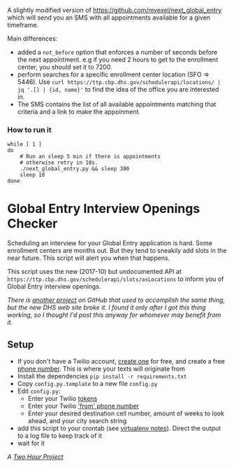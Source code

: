 A slightly modified version of https://github.com/mvexel/next_global_entry
which will send you an SMS with all appointments available for a given timeframe.

Main differences:

* added a `not_before` option that enforces a number of seconds before the next appointment. e.g if you need 2 hours to get to the enrollment center, you should set it to 7200.
* perform searches for a specific enrollment center location (SFO => 5446). Use `curl https://ttp.cbp.dhs.gov/schedulerapi/locations/ | jq '.[] | {id, name}'` to find the idea of the office you are interested in.
* The SMS contains the list of all available appointments matching that criteria and a link to make the appoinment.

### How to run it

```
while [ 1 ]
do
    # Run an sleep 5 min if there is appointments
    # otherwise retry in 10s.
    ./next_global_entry.py && sleep 300
    sleep 10
done
```

# Global Entry Interview Openings Checker

Scheduling an interview for your Global Entry application is hard. Some enrollment centers are months out. But they tend to sneakily add slots in the near future. This script will alert you when that happens.

This script uses the new (2017-10) but undocumented API at `https://ttp.cbp.dhs.gov/schedulerapi/slots/asLocations` to inform you of Global Entry interview openings.

*There is [another project](https://github.com/oliversong/goes-notifier) on GitHub that used to accomplish the same thing, but the new DHS web site broke it. I found it only after I got this thing working, so I thought I'd post this anyway for whomever may benefit from it.*

## Setup

- If you don't have a Twilio account, [create one]() for free, and create a free [phone number](https://www.twilio.com/console/phone-numbers). This is where your texts will originate from
- Install the dependencies `pip install -r requirements.txt`
- Copy `config.py.template` to a new file `config.py`
- Edit `config.py`:
  - Enter your Twilio [tokens](https://www.twilio.com/console)
  - Enter your Twilio ['from' phone number](https://www.twilio.com/console/phone-numbers)
  - Enter your desired destination cell number, amount of weeks to look ahead, and your city search string
- add this script to your crontab (see [virtualenv notes](https://stackoverflow.com/questions/3287038/cron-and-virtualenv)). Direct the output to a log file to keep track of it
- wait for it

*A [Two Hour Project](http://ma.rtijn.org/two-hour-projects/)*
